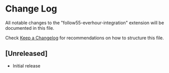 # Change Log

All notable changes to the "follow55-everhour-integration" extension will be documented in this file.

Check [Keep a Changelog](http://keepachangelog.com/) for recommendations on how to structure this file.

## [Unreleased]

- Initial release